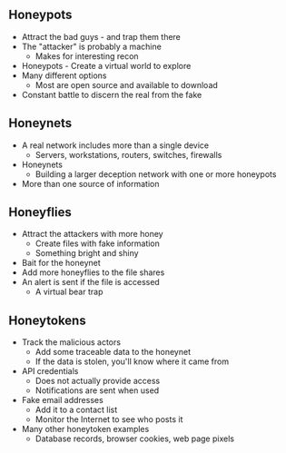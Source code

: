 ## Honeypots
- Attract the bad guys - and trap them there
- The "attacker" is probably a machine
	- Makes for interesting recon
- Honeypots - Create a virtual world to explore
- Many different options
	- Most are open source and available to download
- Constant battle to discern the real from the fake
## Honeynets
- A real network includes more than a single device
	- Servers, workstations, routers, switches, firewalls
- Honeynets
	- Building a larger deception network with one or more honeypots
- More than one source of information
## Honeyflies
- Attract the attackers with more honey
	- Create files with fake information
	- Something bright and shiny
- Bait for the honeynet
- Add more honeyflies to the file shares
- An alert is sent if the file is accessed
	- A virtual bear trap
## Honeytokens
- Track the malicious actors
	- Add some traceable data to the honeynet
	- If the data is stolen, you'll know where it came from
- API credentials
	- Does not actually provide access
	- Notifications are sent when used
- Fake email addresses
	- Add it to a contact list
	- Monitor the Internet to see who posts it
- Many other honeytoken examples
	- Database records, browser cookies, web page pixels
